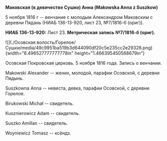 **Маковская (в девичестве Сушко) Анна (Makowska Anna z Suszkow)**

5 ноября 1816 г -- венчание с молодым Александром Маковским с деревни
Пядань (НИАБ 136-13-920, лист 23, №7/1816-б (ориг)).

**НИАБ 136-13-920:** Лист 23. **Метрическая запись №7/1816-б (ориг).**

![](./Осовская волость/Горелое/Сушки/media/49c9951ba519b3d644090df20c5e235cc2e29328.png){width="6.496527777777778in"
height="1.466395450568679in"}

Осовская Покровская церковь. 5 ноября 1816 года. Запись о венчании.

Makowski Alexander -- жених, молодой, парафии Осовской, с деревни
Пядынь.

Suszkowna Anna -- невеста, девка, парафии Осовской, с деревни Горелое.

Birukowski Michał -- свидетель.

Kusznierowicz Adam -- свидетель.

Suszko Amillan -- свидетель.

Woyniewicz Tomasz -- ксёндз.

